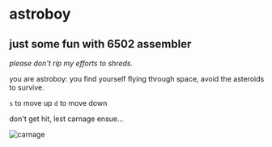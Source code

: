 # astroboy

## just some fun with 6502 assembler

*please don't rip my efforts to shreds.*

you are astroboy: you find yourself flying through space, avoid the asteroids to survive.

`s` to move up
`d` to move down

don't get hit, lest carnage ensue...

![carnage](https://kpunno7.files.wordpress.com/2024/02/image-1.png)